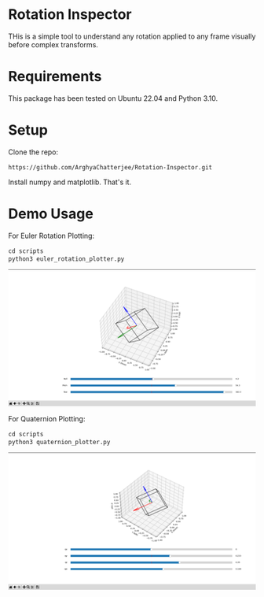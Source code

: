 # Rotation Inspector
THis is a simple tool to understand any rotation applied to any frame visually before complex transforms.

# Requirements
This package has been tested on Ubuntu 22.04 and Python 3.10.

# Setup
Clone the repo:
```
https://github.com/ArghyaChatterjee/Rotation-Inspector.git
```
Install numpy and matplotlib. That's it.

# Demo Usage
For Euler Rotation Plotting:
```
cd scripts
python3 euler_rotation_plotter.py
```
<div align="center">
  <img src="media/euler_rotation.png" width="600">
</div>

For Quaternion Plotting:
```
cd scripts
python3 quaternion_plotter.py
```
<div align="center">
  <img src="media/quaternion.png" width="600">
</div>

